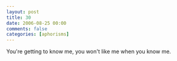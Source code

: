 ```yaml
---
layout: post
title: 30
date: 2006-08-25 00:00
comments: false
categories: [aphorisms]
---
```


You're getting to know me, you won't like me when you know me.

